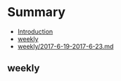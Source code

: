 # Summary

* [Introduction](README.MD)
* [weekly](weekly)
* [weekly/2017-6-19-2017-6-23.md](weekly/2017-6-19-2017-6-23.md)

## weekly

